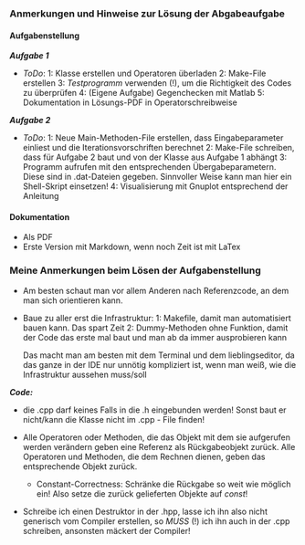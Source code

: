 ### Anmerkungen und Hinweise zur Lösung der Abgabeaufgabe

#### Aufgabenstellung

***Aufgabe 1***
- _ToDo_:
        1: Klasse erstellen und Operatoren überladen
        2: Make-File erstellen
        3: *Testprogramm* verwenden (!), um die Richtigkeit des Codes zu überprüfen
        4: (Eigene Aufgabe) Gegenchecken mit Matlab
        5: Dokumentation in Lösungs-PDF in Operatorschreibweise

***Aufgabe 2***

- _ToDo_:
        1: Neue Main-Methoden-File erstellen, dass Eingabeparameter einliest und die Iterationsvorschriften berechnet
        2: Make-File schreiben, dass für Aufgabe 2 baut und von der Klasse aus Aufgabe 1 abhängt
        3: Programm aufrufen mit den entsprechenden Übergabeparametern. Diese sind in .dat-Dateien gegeben. Sinnvoller Weise kann man hier ein Shell-Skript einsetzen!
        4: Visualisierung mit Gnuplot entsprechend der Anleitung


#### Dokumentation

* Als PDF
* Erste Version mit Markdown, wenn noch Zeit ist mit LaTex



### Meine Anmerkungen beim Lösen der Aufgabenstellung

+ Am besten schaut man vor allem Anderen nach Referenzcode, an dem man sich orientieren kann.

+ Baue zu aller erst die Infrastruktur:
    1: Makefile, damit man automatisiert bauen kann. Das spart Zeit
    2: Dummy-Methoden ohne Funktion, damit der Code das erste mal baut und man ab da immer ausprobieren kann


    Das macht man am besten mit dem Terminal und dem lieblingseditor, da das ganze in der IDE nur unnötig kompliziert ist, wenn man weiß, wie die Infrastruktur aussehen muss/soll


***Code:***

+ die <Klasse>.cpp darf keines Falls in die .h eingebunden werden! Sonst baut er nicht/kann die Klasse nicht im .cpp - File finden!

+ Alle Operatoren oder Methoden, die das Objekt mit dem sie aufgerufen werden verändern geben eine Referenz als Rückgabeobjekt zurück. Alle Operatoren und Methoden, die dem Rechnen dienen, geben das entsprechende Objekt zurück.
  + Constant-Correctness: Schränke die Rückgabe so weit wie möglich ein! Also setze die zurück gelieferten Objekte auf _const_!

+ Schreibe ich einen Destruktor in der .hpp, lasse ich ihn also nicht generisch vom Compiler erstellen, so *MUSS* (!) ich ihn auch in der .cpp schreiben, ansonsten mäckert der Compiler!
